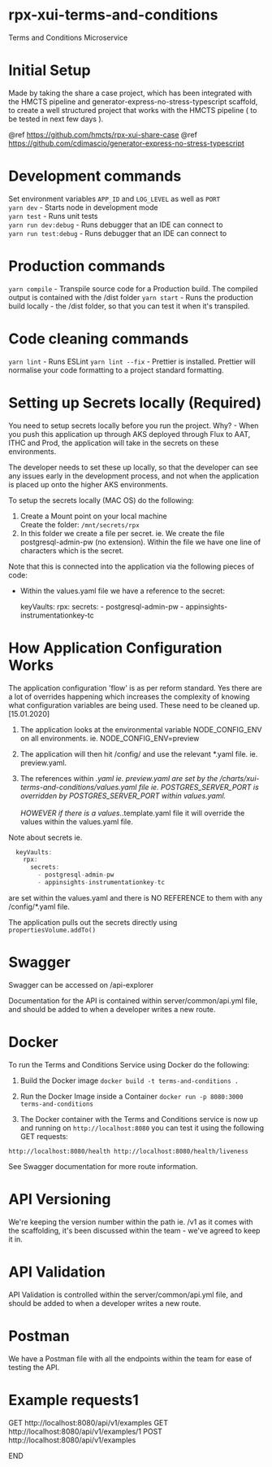 # rpx-xui-terms-and-conditions
Terms and Conditions Microservice

# Initial Setup

Made by taking the share a case project, which has been integrated with the HMCTS pipeline and
generator-express-no-stress-typescript scaffold, to create a well structured project
that works with the HMCTS pipeline ( to be tested in next few days ).

@ref https://github.com/hmcts/rpx-xui-share-case
@ref https://github.com/cdimascio/generator-express-no-stress-typescript

# Development commands

Set environment variables `APP_ID` and `LOG_LEVEL` as well as `PORT` <br />
`yarn dev` - Starts node in development mode <br />
`yarn test` - Runs unit tests <br />
`yarn run dev:debug` - Runs debugger that an IDE can connect to <br />
`yarn run test:debug` - Runs debugger that an IDE can connect to

# Production commands

`yarn compile` - Transpile source code for a Production build. The compiled output is contained with the /dist folder
`yarn start` - Runs the production build locally - the /dist folder, so that you can test it when it's transpiled.

# Code cleaning commands

`yarn lint` - Runs ESLint
`yarn lint --fix` - Prettier is installed. Prettier will normalise your code formatting to a project standard formatting.

# Setting up Secrets locally (Required)

You need to setup secrets locally before you run the project. Why? - When you push this application
up through AKS deployed through Flux to AAT, ITHC and Prod, the application will take in the secrets on these environments.

The developer needs to set these up locally, so that the developer can see any issues early in
the development process, and not when the application is placed up onto the higher AKS environments.

To setup the secrets locally (MAC OS) do the following:

1. Create a Mount point on your local machine<br/>
Create the folder: `/mnt/secrets/rpx`
2. In this folder we create a file per secret.
ie.
We create the file postgresql-admin-pw (no extension).
Within the file we have one line of characters which is the secret.

Note that this is connected into the application via the following pieces of code:
- Within the values.yaml file we have a reference to the secret:

  keyVaults:
    rpx:
      secrets:
        - postgresql-admin-pw
        - appinsights-instrumentationkey-tc

# How Application Configuration Works

The application configuration 'flow' is as per reform standard. Yes there are a lot of overrides happening which
increases the complexity of knowing what configuration variables are being used. These need to be cleaned up. 
[15.01.2020]

1. The application looks at the environmental variable NODE_CONFIG_ENV on all environments. ie. NODE_CONFIG_ENV=preview

2. The application will then hit /config/ and use the relevant *.yaml file. ie. preview.yaml.

3. The references within *.yaml ie. preview.yaml are set by the /charts/xui-terms-and-conditions/values.yaml file ie.
POSTGRES_SERVER_PORT is overridden by POSTGRES_SERVER_PORT within values.yaml. <br><br>HOWEVER if there is a
values.*.template.yaml file it will override the values within the values.yaml file.

Note about secrets ie. 

```javascript
  keyVaults:
    rpx:
      secrets:
        - postgresql-admin-pw
        - appinsights-instrumentationkey-tc
 ```   
are set within the values.yaml and there is NO REFERENCE to them with any /config/*.yaml file.

The application pulls out the secrets directly using `propertiesVolume.addTo()`



# Swagger

Swagger can be accessed on /api-explorer

Documentation for the API is contained within server/common/api.yml file, and should be added to when a developer
writes a new route.

# Docker

To run the Terms and Conditions Service using Docker do the following:

1. Build the Docker image
`docker build -t terms-and-conditions .`

2. Run the Docker Image inside a Container
`docker run -p 8080:3000 terms-and-conditions`

3. The Docker container with the Terms and Conditions service is now up and running 
on `http://localhost:8080` you can test it using the following GET requests:

`http://localhost:8080/health
http://localhost:8080/health/liveness`

See Swagger documentation for more route information.

# API Versioning

We're keeping the version number within the path ie. /v1 as it comes with the scaffolding,
it's been discussed within the team - we've agreed to keep it in.

# API Validation

API Validation is controlled within the server/common/api.yml file, and should be added to when a developer
writes a new route.

# Postman

We have a Postman file with all the endpoints within the team for ease of testing
the API.

# Example requests1

GET http://localhost:8080/api/v1/examples
GET http://localhost:8080/api/v1/examples/1
POST http://localhost:8080/api/v1/examples

END
